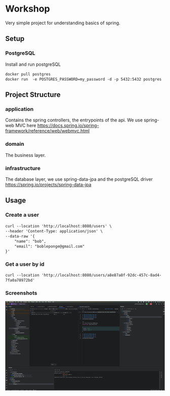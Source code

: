 # Workshop

Very simple project for understanding basics of spring.

## Setup

### PostgreSQL
Install and run postgreSQL

```shell
docker pull postgres
docker run  -e POSTGRES_PASSWORD=my_password -d -p 5432:5432 postgres
```

##  Project Structure

### application

Contains the spring controllers, the entrypoints of the api.
We use spring-web MVC here https://docs.spring.io/spring-framework/reference/web/webmvc.html

### domain

The business layer.

### infrastructure

The database layer, we use spring-data-jpa and the postgreSQL driver
https://spring.io/projects/spring-data-jpa

## Usage

### Create a user
```shell
curl --location 'http://localhost:8080/users' \
--header 'Content-Type: application/json' \
--data-raw '{
    "name": "bob",
    "email": "bobleponge@gmail.com"
}'
```

### Get a user by id

```shell
curl --location 'http://localhost:8080/users/a8e87a8f-92dc-457c-8ad4-7fa0a78972bd'
```

### Screenshots

<img src="https://github.com/happn-app/workshops/blob/kotlin_gradle/screenshot/screenshot_1.png" alt=""/>